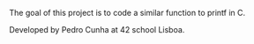 The goal of this project is to code a similar function to printf in C.

Developed by Pedro Cunha at 42 school Lisboa.
